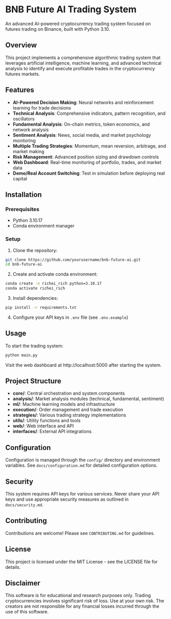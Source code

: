 # BNB Future AI Trading System

An advanced AI-powered cryptocurrency trading system focused on futures trading on Binance, built with Python 3.10.

## Overview

This project implements a comprehensive algorithmic trading system that leverages artificial intelligence, machine learning, and advanced technical analysis to identify and execute profitable trades in the cryptocurrency futures markets.

## Features

- **AI-Powered Decision Making**: Neural networks and reinforcement learning for trade decisions
- **Technical Analysis**: Comprehensive indicators, pattern recognition, and oscillators
- **Fundamental Analysis**: On-chain metrics, token economics, and network analysis
- **Sentiment Analysis**: News, social media, and market psychology monitoring
- **Multiple Trading Strategies**: Momentum, mean reversion, arbitrage, and market making
- **Risk Management**: Advanced position sizing and drawdown controls
- **Web Dashboard**: Real-time monitoring of portfolio, trades, and market data
- **Demo/Real Account Switching**: Test in simulation before deploying real capital

## Installation

### Prerequisites

- Python 3.10.17
- Conda environment manager

### Setup

1. Clone the repository:
```bash
git clone https://github.com/yourusername/bnb-future-ai.git
cd bnb-future-ai
```

2. Create and activate conda environment:
```bash
conda create -n richei_rich python=3.10.17
conda activate richei_rich
```

3. Install dependencies:
```bash
pip install -r requirements.txt
```

4. Configure your API keys in `.env` file (see `.env.example`)

## Usage

To start the trading system:

```bash
python main.py
```

Visit the web dashboard at http://localhost:5000 after starting the system.

## Project Structure

- **core/**: Central orchestration and system components
- **analysis/**: Market analysis modules (technical, fundamental, sentiment)
- **ml/**: Machine learning models and infrastructure
- **execution/**: Order management and trade execution
- **strategies/**: Various trading strategy implementations
- **utils/**: Utility functions and tools
- **web/**: Web interface and API
- **interfaces/**: External API integrations

## Configuration

Configuration is managed through the `config/` directory and environment variables.
See `docs/configuration.md` for detailed configuration options.

## Security

This system requires API keys for various services. Never share your API keys and use appropriate
security measures as outlined in `docs/security.md`.

## Contributing

Contributions are welcome! Please see `CONTRIBUTING.md` for guidelines.

## License

This project is licensed under the MIT License - see the LICENSE file for details.

## Disclaimer

This software is for educational and research purposes only. Trading cryptocurrencies involves significant risk of loss. Use at your own risk. The creators are not responsible for any financial losses incurred through the use of this software.

